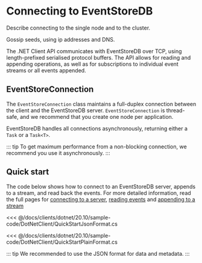 # Connecting to EventStoreDB

Describe connecting to the single node and to the cluster.

Gossip seeds, using ip addresses and DNS.

The .NET Client API communicates with EventStoreDB over TCP, using length-prefixed serialised protocol buffers. The API allows for reading and appending operations, as well as for subscriptions to individual event streams or all events appended.

## EventStoreConnection

The `EventStoreConnection` class maintains a full-duplex connection between the client and the EventStoreDB server. `EventStoreConnection` is thread-safe, and we recommend that you create one node per application.

EventStoreDB handles all connections asynchronously, returning either a `Task` or a `Task<T>`.

::: tip
To get maximum performance from a non-blocking connection, we recommend you use it asynchronously.
:::

## Quick start

The code below shows how to connect to an EventStoreDB server, appends to a stream, and read back the events. For more detailed information, read the full pages for [connecting to a server](connecting-to-a-server.md), [reading events](../reading/README.md) and [appending to a stream](../appending/README.md)

<xode-group>
<xode-block title="JSON format event">

<<< @/docs/clients/dotnet/20.10/sample-code/DotNetClient/QuickStartJsonFormat.cs
</xode-block>
<xode-block title="Plain-text format event">

<<< @/docs/clients/dotnet/20.10/sample-code/DotNetClient/QuickStartPlainFormat.cs
</xode-block>
</xode-group>

::: tip
We recommended to use the JSON format for data and metadata.
:::

